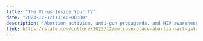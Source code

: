 ```yaml
---
title: "The Virus Inside Your TV"
date: "2023-12-12T13:40-08:00"
description: "Abortion activism, anti-gun propaganda, and HIV awareness, smuggled onto prime time."
link: https://slate.com/culture/2023/12/melrose-place-abortion-art-gala-committee-mel-chin.html
---
```

